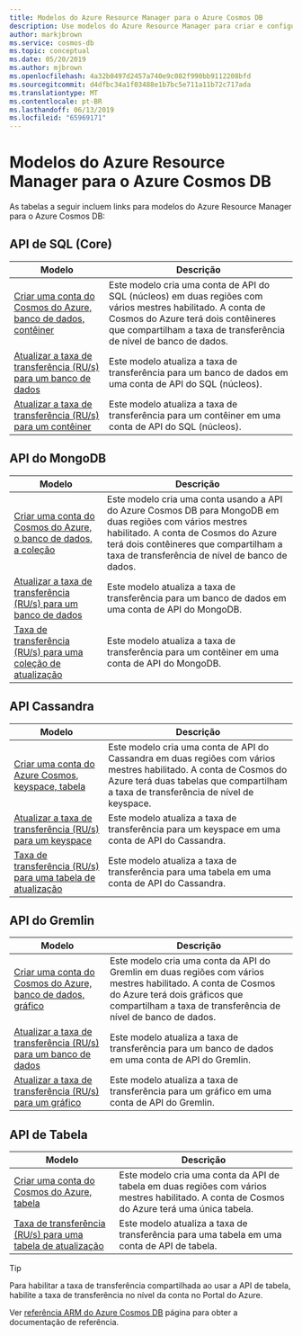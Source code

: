 ```yaml
---
title: Modelos do Azure Resource Manager para o Azure Cosmos DB
description: Use modelos do Azure Resource Manager para criar e configurar o Azure Cosmos DB.
author: markjbrown
ms.service: cosmos-db
ms.topic: conceptual
ms.date: 05/20/2019
ms.author: mjbrown
ms.openlocfilehash: 4a32b0497d2457a740e9c082f990bb9112208bfd
ms.sourcegitcommit: d4dfbc34a1f03488e1b7bc5e711a11b72c717ada
ms.translationtype: MT
ms.contentlocale: pt-BR
ms.lasthandoff: 06/13/2019
ms.locfileid: "65969171"
---
```

# <a name="azure-resource-manager-templates-for-azure-cosmos-db"></a>Modelos do Azure Resource Manager para o Azure Cosmos DB

As tabelas a seguir incluem links para modelos do Azure Resource Manager para o Azure Cosmos DB:

## <a name="sql-core-api"></a>API de SQL (Core)

|**Modelo**|**Descrição**|
|---| ---|
|[Criar uma conta do Cosmos do Azure, banco de dados, contêiner](manage-sql-with-resource-manager.md#create-resource) | Este modelo cria uma conta de API do SQL (núcleos) em duas regiões com vários mestres habilitado. A conta de Cosmos do Azure terá dois contêineres que compartilham a taxa de transferência de nível de banco de dados. |
|[Atualizar a taxa de transferência (RU/s) para um banco de dados](manage-sql-with-resource-manager.md#database-ru-update) | Este modelo atualiza a taxa de transferência para um banco de dados em uma conta de API do SQL (núcleos). |
|[Atualizar a taxa de transferência (RU/s) para um contêiner](manage-sql-with-resource-manager.md#container-ru-update) | Este modelo atualiza a taxa de transferência para um contêiner em uma conta de API do SQL (núcleos). |

## <a name="mongodb-api"></a>API do MongoDB

|**Modelo**|**Descrição**|
|---| ---|
|[Criar uma conta do Cosmos do Azure, o banco de dados, a coleção](manage-mongodb-with-resource-manager.md#create-resource) | Este modelo cria uma conta usando a API do Azure Cosmos DB para MongoDB em duas regiões com vários mestres habilitado. A conta de Cosmos do Azure terá dois contêineres que compartilham a taxa de transferência de nível de banco de dados. |
|[Atualizar a taxa de transferência (RU/s) para um banco de dados](manage-mongodb-with-resource-manager.md#database-ru-update) | Este modelo atualiza a taxa de transferência para um banco de dados em uma conta de API do MongoDB. |
|[Taxa de transferência (RU/s) para uma coleção de atualização](manage-mongodb-with-resource-manager.md#collection-ru-update) | Este modelo atualiza a taxa de transferência para um contêiner em uma conta de API do MongoDB. |

## <a name="cassandra-api"></a>API Cassandra

|**Modelo**|**Descrição**|
|---| ---|
|[Criar uma conta do Azure Cosmos, keyspace, tabela](manage-cassandra-with-resource-manager.md#create-resource) | Este modelo cria uma conta de API do Cassandra em duas regiões com vários mestres habilitado. A conta de Cosmos do Azure terá duas tabelas que compartilham a taxa de transferência de nível de keyspace. |
|[Atualizar a taxa de transferência (RU/s) para um keyspace](manage-cassandra-with-resource-manager.md#keyspace-ru-update) | Este modelo atualiza a taxa de transferência para um keyspace em uma conta de API do Cassandra. |
|[Taxa de transferência (RU/s) para uma tabela de atualização](manage-cassandra-with-resource-manager.md#table-ru-update) | Este modelo atualiza a taxa de transferência para uma tabela em uma conta de API do Cassandra. |

## <a name="gremlin-api"></a>API do Gremlin

|**Modelo**|**Descrição**|
|---| ---|
|[Criar uma conta do Cosmos do Azure, banco de dados, gráfico](manage-gremlin-with-resource-manager.md#create-resource) | Este modelo cria uma conta da API do Gremlin em duas regiões com vários mestres habilitado. A conta de Cosmos do Azure terá dois gráficos que compartilham a taxa de transferência de nível de banco de dados. |
|[Atualizar a taxa de transferência (RU/s) para um banco de dados](manage-gremlin-with-resource-manager.md#database-ru-update) | Este modelo atualiza a taxa de transferência para um banco de dados em uma conta de API do Gremlin. |
|[Atualizar a taxa de transferência (RU/s) para um gráfico](manage-gremlin-with-resource-manager.md#graph-ru-update) | Este modelo atualiza a taxa de transferência para um gráfico em uma conta de API do Gremlin. |

## <a name="table-api"></a>API de Tabela

|**Modelo**|**Descrição**|
|---| ---|
|[Criar uma conta do Cosmos do Azure, tabela](manage-table-with-resource-manager.md#create-resource) | Este modelo cria uma conta da API de tabela em duas regiões com vários mestres habilitado. A conta de Cosmos do Azure terá uma única tabela. |
|[Taxa de transferência (RU/s) para uma tabela de atualização](manage-table-with-resource-manager.md#table-ru-update) | Este modelo atualiza a taxa de transferência para uma tabela em uma conta de API de tabela. |

> [!TIP]
> Para habilitar a taxa de transferência compartilhada ao usar a API de tabela, habilite a taxa de transferência no nível da conta no Portal do Azure.

Ver [referência ARM do Azure Cosmos DB](/azure/templates/microsoft.documentdb/allversions) página para obter a documentação de referência.